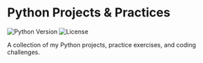 # Python Projects & Practices

![Python Version](https://img.shields.io/badge/python-3.x-blue.svg)
![License](https://img.shields.io/badge/license-MIT-green.svg)

A collection of my Python projects, practice exercises, and coding challenges.


